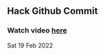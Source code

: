 
 ## Hack Github Commit 
 ### Watch video <a href="https://www.youtube.com">here</a> 
 Sat 19 Feb 2022 
